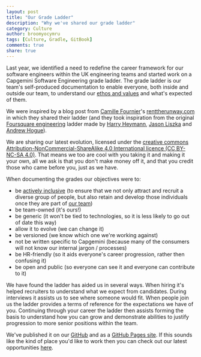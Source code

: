 ```yaml
---
layout: post
title: "Our Grade Ladder"
description: "Why we've shared our grade ladder"
category: Culture
author: broomyocymru
tags: [Culture, Gradle, GitBook]
comments: true
share: true
---
```

Last year, we identified a need to redefine the career framework for our software engineers within the UK engineering teams and started work on a Capgemini Software Engineering grade ladder. The grade ladder is our team's self-produced documentation to enable everyone, both inside and outside our team, to understand our [ethos and values](https://capgemini.github.io/development/how-we-work/) and what's expected of them.

We were inspired by a blog post from [Camille Fournier](https://twitter.com/skamille)'s [renttherunway.com](http://dresscode.renttherunway.com/blog/ladder) in which they shared their ladder (and they took inspiration from the original [Foursquare engineering](http://engineering.foursquare.com/) ladder made by [Harry Heymann](https://twitter.com/harryh), [Jason Liszka](https://twitter.com/jliszka) and [Andrew Hogue](https://twitter.com/ahogue)).

We are sharing our latest evolution, licensed under the [creative commons Attribution-NonCommercial-ShareAlike 4.0 International licence (CC BY-NC-SA 4.0)](https://creativecommons.org/licenses/by-nc-sa/4.0/). That means we too are cool with you taking it and making it your own, all we ask is that you don't make money off it, and that you credit those who came before you, just as we have.

When documenting the grades our objectives were to:

* be [actively inclusive](https://www.uk.capgemini.com/our-active-inclusion-strategy) (to ensure that we not only attract and recruit a diverse group of people, but also retain and develop those individuals once they are part of [our team](https://www.capgemini.com/gb-en/careers/meet-our-people))
* be team-owned (it's ours!)
* be generic (it won't be tied to technologies, so it is less likely to go out of date this way)
* allow it to evolve (we can change it)
* be versioned (we know which one we're working against)
* not be written specific to Capgemini (because many of the consumers will not know our internal jargon / processes)
* be HR-friendly (so it aids everyone's career progression, rather then confusing it)
* be open and public (so everyone can see it and everyone can contribute to it)


We have found the ladder has aided us in several ways. When hiring it's helped recruiters to understand what we expect from candidates. During interviews it assists us to see where someone would fit. When people join us the ladder provides a terms of reference for the expectations we have of you. Continuing through your career the ladder then assists forming the basis to understand how you can grow and demonstrate abilities to justify progression to more senior positions within the team.

We've published it on our [GitHub](https://github.com/Capgemini/grade-ladder) and as a [GitHub Pages site](https://capgemini.github.io/grade-ladder/). If this sounds like the kind of place you'd like to work then you can check out our latest opportunities [here](https://www.capgemini.com/gb-en/careers/).
